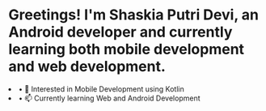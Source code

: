# Greetings! I'm Shaskia Putri Devi, an Android developer and currently learning both mobile development and web development.

<li> •	🌱 Interested in Mobile Development using Kotlin</li>
<li> •	📫 Currently learning Web and Android Development</li>
